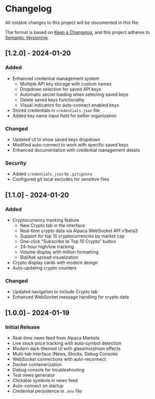 # Changelog

All notable changes to this project will be documented in this file.

The format is based on [Keep a Changelog](https://keepachangelog.com/en/1.0.0/),
and this project adheres to [Semantic Versioning](https://semver.org/spec/v2.0.0.html).

## [1.2.0] - 2024-01-20

### Added
- Enhanced credential management system
  - Multiple API key storage with custom names
  - Dropdown selection for saved API keys
  - Automatic secret loading when selecting saved keys
  - Delete saved keys functionality
  - Visual indicators for auto-connect enabled keys
- Stored credentials in `credentials.json` file
- Added key name input field for better organization

### Changed
- Updated UI to show saved keys dropdown
- Modified auto-connect to work with specific saved keys
- Enhanced documentation with credential management details

### Security
- Added `credentials.json` to `.gitignore`
- Configured git local excludes for sensitive files

## [1.1.0] - 2024-01-20

### Added
- Cryptocurrency tracking feature
  - New Crypto tab in the interface
  - Real-time crypto data via Alpaca WebSocket API v1beta3
  - Support for top 10 cryptocurrencies by market cap
  - One-click "Subscribe to Top 10 Crypto" button
  - 24-hour high/low tracking
  - Volume display with million formatting
  - Bid/Ask spread visualization
- Crypto display cards with modern design
- Auto-updating crypto counters

### Changed
- Updated navigation to include Crypto tab
- Enhanced WebSocket message handling for crypto data

## [1.0.0] - 2024-01-19

### Initial Release
- Real-time news feed from Alpaca Markets
- Live stock price tracking with auto-symbol detection
- Modern dark-themed UI with glassmorphism effects
- Multi-tab interface (News, Stocks, Debug Console)
- WebSocket connections with auto-reconnect
- Docker containerization
- Debug console for troubleshooting
- Test news generator
- Clickable symbols in news feed
- Auto-connect on startup
- Credential persistence in `.env` file